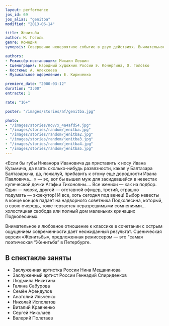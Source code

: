 ```yaml
---
layout: performance
jos_id: 69
jos_alias: "genitba"
modified: "2013-06-14"

title: Женитьба
author: Н. Гоголь
genre: Комедия
synopsis: Совершенно невероятное событие в двух действиях. Внимательное и любовное отношение к классике в сочетании с острым ощущением современности дает неожиданный результат. Сценическая версия Женитьбы, предложенная режиссером — это самая поэтическая «Женитьба» в Петербурге.

authors:
- Режиссёр-постановщик: Михаил Левшин
- Сценография: Народный художник России Э. Кочергина, О. Головко
- Костюмы: А. Алексеева
- Музыкальное оформление: Е. Кириченко

premiere_date: "2000-03-12"
duration: "3:00"
entracte: 1

rate: "16+"

poster: "/images/stories/af/genitba.jpg"

photo:
- "/images/stories/nov/x_4a4afd54.jpg"
- "/images/stories/random/jenitba.jpg"
- "/images/stories/random/jenitba2.jpg"
- "/images/stories/random/jenitba3.jpg"
- "/images/stories/random/jenitba4.jpg"
- "/images/stories/random/jenitba5.jpg"
---
```


«Если бы губы Никанора Ивановича да приставить к носу Ивана Кузьмича, да взять сколько-нибудь развязности, какая у Балтазара Балтазарыча, да, пожалуй, прибавить к этому еще дородности Ивана Павловича... » — эх, вот бы вышел муж для засидевшейся в невестах купеческой дочки Агафьи Тихоновны.... Все женихи — как на подбор. Один — моряк, другой — отставной офицер, третий, страшно подумать — экзекутор! И все, хоть сегодня под венец! Выбор невесты в конце концов падает на надворного советника Подколесина, который, в свою очередь, тоже терзается неразрешимыми сомнениями... холостяцкая свобода или полный дом маленьких кричащих Подколесиных.

Внимательное и любовное отношение к классике в сочетании с острым ощущением современности дает неожиданный результат. Сценическая версия «Женитьбы», предложенная режиссером — это "самая поэтическая “Женитьба” в Петербурге.


## В спектакле заняты

- Заслуженная артистка России Нина Мещанинова
- Заслуженный артист России Геннадий Спириденков
- Людмила Никитина
- Галина Сабурова
- Семён Афендулов
- Анатолий Ильченко
- Николай Исполатов
- Виталий Кравченко
- Сергей Николаев
- Валерий Полетаев